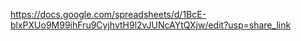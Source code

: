 https://docs.google.com/spreadsheets/d/1BcE-blxPXUo9M99ihFru9CyjhvtH9l2vJUNcAYtQXjw/edit?usp=share_link
